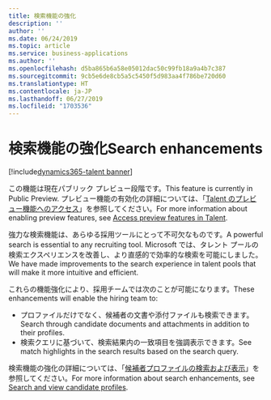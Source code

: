 ```yaml
---
title: 検索機能の強化
description: ''
author: ''
ms.date: 06/24/2019
ms.topic: article
ms.service: business-applications
ms.author: ''
ms.openlocfilehash: d5ba865b6a58e05012dac50c99fb18a9a4b7c387
ms.sourcegitcommit: 9cb5e6de8cb5a5c5450f5d983aa4f786be720d60
ms.translationtype: HT
ms.contentlocale: ja-JP
ms.lasthandoff: 06/27/2019
ms.locfileid: "1703536"
---
```

#  <a name="search-enhancements"></a><span data-ttu-id="c5e39-102">検索機能の強化</span><span class="sxs-lookup"><span data-stu-id="c5e39-102">Search enhancements</span></span>
[!include[dynamics365-talent banner](../../includes/dynamics365-talent.md)]

<span data-ttu-id="c5e39-103">この機能は現在パブリック プレビュー段階です。</span><span class="sxs-lookup"><span data-stu-id="c5e39-103">This feature is currently in Public Preview.</span></span> <span data-ttu-id="c5e39-104">プレビュー機能の有効化の詳細については、「[Talent のプレビュー機能へのアクセス](https://docs.microsoft.com/dynamics365/unified-operations/talent/access-preview-feature)」を参照してください。</span><span class="sxs-lookup"><span data-stu-id="c5e39-104">For more information about enabling preview features, see [Access preview features in Talent](https://docs.microsoft.com/dynamics365/unified-operations/talent/access-preview-feature).</span></span>

<span data-ttu-id="c5e39-105">強力な検索機能は、あらゆる採用ツールにとって不可欠なものです。</span><span class="sxs-lookup"><span data-stu-id="c5e39-105">A powerful search is essential to any recruiting tool.</span></span> <span data-ttu-id="c5e39-106">Microsoft では、タレント プールの検索エクスペリエンスを改善し、より直感的で効率的な検索を可能にしました。</span><span class="sxs-lookup"><span data-stu-id="c5e39-106">We have made improvements to the search experience in talent pools that will make it more intuitive and efficient.</span></span> 

<span data-ttu-id="c5e39-107">これらの機能強化により、採用チームでは次のことが可能になります。</span><span class="sxs-lookup"><span data-stu-id="c5e39-107">These enhancements will enable the hiring team to:</span></span>

- <span data-ttu-id="c5e39-108">プロファイルだけでなく、候補者の文書や添付ファイルも検索できます。</span><span class="sxs-lookup"><span data-stu-id="c5e39-108">Search through candidate documents and attachments in addition to their profiles.</span></span>
- <span data-ttu-id="c5e39-109">検索クエリに基づいて、検索結果内の一致項目を強調表示できます。</span><span class="sxs-lookup"><span data-stu-id="c5e39-109">See match highlights in the search results based on the search query.</span></span> 

<span data-ttu-id="c5e39-110">検索機能の強化の詳細については、「[候補者プロファイルの検索および表示](https://docs.microsoft.com/dynamics365/unified-operations/talent/attract-talent-pools#search-and-view-candidate-profiles)」を参照してください。</span><span class="sxs-lookup"><span data-stu-id="c5e39-110">For more information about search enhancements, see [Search and view candidate profiles](https://docs.microsoft.com/dynamics365/unified-operations/talent/attract-talent-pools#search-and-view-candidate-profiles).</span></span>
